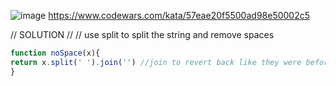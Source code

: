 ![image](https://github.com/user-attachments/assets/d29345a7-5734-4d49-93de-7d37590cfa70)
https://www.codewars.com/kata/57eae20f5500ad98e50002c5 

// SOLUTION //
// use split to split the string and remove spaces 
```javascript
function noSpace(x){
return x.split(' ').join('') //join to revert back like they were before
}
```

